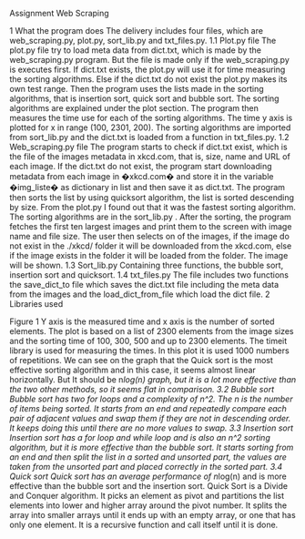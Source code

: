 Assignment Web Scraping


1	What the program does
The delivery includes four files, which are web_scraping.py, plot.py, sort_lib.py and txt_files.py. 
1.1	Plot.py file
The plot.py file try to load meta data from dict.txt, which is made by the web_scraping.py program. But the file is made only if the web_scraping.py is executes first. If dict.txt exists, the plot.py will use it for time measuring the sorting algorithms. Else if the dict.txt do not exist the plot.py makes its own test range. 
Then the program uses the lists made in the sorting algorithms, that is insertion sort, quick sort and bubble sort.  The sorting algorithms are explained under the plot section. The program then measures the time use for each of the sorting algorithms. The time y axis is plotted for x in range (100, 2301, 200). 
The sorting algorithms are imported from sort_lib.py and the dict.txt is loaded from a function in txt_files.py.
1.2	Web_scraping.py file
The program starts to check if dict.txt exist, which is the file of the images metadata in xkcd.com, that is, size, name and URL of each image. If the dict.txt do not exist, the program start downloading metadata from each image in �xkcd.com� and store it in the variable �img_liste� as dictionary in list and then save it as dict.txt. 
The program then sorts the list by using quicksort algorithm, the list is sorted descending by size. From the plot.py I found out that it was the fastest sorting algorithm. The sorting algorithms are in the sort_lib.py .  After the sorting, the program fetches the first ten largest images and print them to the screen with image name and file size. 
The user then selects on of the images, if the image do not exist in the ./xkcd/ folder it will be downloaded from the xkcd.com, else if the image exists in the folder it will be loaded from the folder. The image will be shown.
1.3	Sort_lib.py
Containing three functions, the bubble sort, insertion sort and quicksort.
1.4	 txt_files.py
The file includes two functions the save_dict_to file which saves the dict.txt file including the meta data from the images and the load_dict_from_file which load the dict file.
2	Libraries used


 
Figure 1 Y axis is the measured time and x axis is the number of sorted elements.
The plot is based on a list of 2300 elements from the image sizes and the sorting time of 100, 300, 500 and up to 2300 elements. The timeit library is used for measuring the times. In this plot it is used 1000 numbers of repetitions. 
We can see on the graph that the Quick sort is the most effective sorting algorithm and in this case, it seems almost linear horizontally. But It should be n*log(n) graph, but it is a lot more effective than the two other methods, so it seems flat in comparison. 
3.2	Bubble sort
Bubble sort has two for loops and a complexity of n^2. The n is the number of items being sorted. It starts from an end and repeatedly compare each pair of adjacent values and swap them if they are not in descending order. It keeps doing this until there are no more values to swap.
3.3	Insertion sort
Insertion sort has a for loop and while loop and is also an n^2 sorting algorithm, but it is more effective than the bubble sort. It starts sorting from an end and then split the list in a sorted and unsorted part, the values are taken from the unsorted part and placed correctly in the sorted part.
3.4	Quick sort
Quick sort has an average performance of n*log(n) and is more effective than the bubble sort and the insertion sort. Quick Sort is a Divide and Conquer algorithm. It picks an element as pivot and partitions the list elements into lower and higher array around the pivot number. It splits the array into smaller arrays until it ends up with an empty array, or one that has only one element. It is a recursive function and call itself until it is done.
